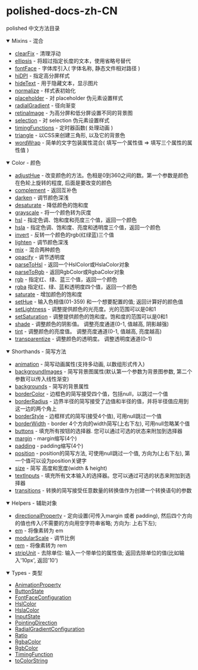 # polished-docs-zh-CN
polished 中文方法目录

<details open>
  <summary>Mixins - 混合</summary>
  <ul>
    <li>
      <a href="http://polished.js.org/docs/#clearfix">clearFix</a>
      <span> - 清理浮动 </span>
    </li>
    <li>
      <a href="http://polished.js.org/docs/#ellipsis">ellipsis</a>
      <span> - 将超过指定长度的文本，使用省略号替代 </span>
    </li>
    <li>
      <a href="http://polished.js.org/docs/#fontface">fontFace</a>
      - 字体库引入( 字体名称, 静态文件相对路径 )
    </li>
    <li>
      <a href="http://polished.js.org/docs/#hidpi">hiDPI</a>
      <span> - 指定高分屏样式 </span>
    </li>
    <li>
      <a href="http://polished.js.org/docs/#hidetext">hideText</a>
      <span> - 用于隐藏文本，显示图片 </span>
    </li>
    <li>
      <a href="http://polished.js.org/docs/#normalize">normalize</a>
      <span> - 样式表初始化 </span>
    </li>
    <li>
      <a href="http://polished.js.org/docs/#placeholder">placeholder</a>
      <span> - 对 placeholder 伪元素设置样式 </span>
    </li>
    <li>
      <a href="http://polished.js.org/docs/#radialgradient">radialGradient</a>
      - 径向渐变
    </li>
    <li>
      <a href="http://polished.js.org/docs/#retinaimage">retinaImage</a>
      <span> - 为高分屏和低分屏设置不同的背景图 </span>
    </li>
    <li>
      <a href="http://polished.js.org/docs/#selection">selection</a>
      <span> - 对 selection 伪元素设置样式 </span>
    </li>
    <li>
      <a href="http://polished.js.org/docs/#timingfunctions">timingFunctions</a>
      - 定时器函数( 处理动画 )
    </li>
    <li>
      <a href="http://polished.js.org/docs/#triangle">triangle</a>
      - 以CSS来创建三角形, 以及它的背景色
    </li>
    <li>
      <a href="http://polished.js.org/docs/#wordwrap">wordWrap</a>
      - 简单的文字包装属性混合( 填写一个属性值 => 填写三个属性的属性值 )
    </li>
  </ul>
</details>
<details open>
  <summary>Color - 颜色</summary>
  <ul>
    <li>
      <a href="http://polished.js.org/docs/#adjusthue">adjustHue</a>
      - 改变颜色的方法。色相是0到360之间的数。第一个参数是颜色在色轮上旋转的程度, 后面是要改变的颜色
    </li>
    <li>
      <a href="http://polished.js.org/docs/#complement">complement</a>
      - 返回互补色
    </li>
    <li>
      <a href="http://polished.js.org/docs/#darken">darken</a>
      - 调节颜色深浅
    </li>
    <li>
      <a href="http://polished.js.org/docs/#desaturate">desaturate</a>
      - 降低颜色的饱和度
    </li>
    <li>
      <a href="http://polished.js.org/docs/#grayscale">grayscale</a>
      - 将一个颜色转为灰度
    </li>
    <li>
      <a href="http://polished.js.org/docs/#hsl">hsl</a>
      - 指定色调、饱和度和亮度三个值，返回一个颜色
    </li>
    <li>
      <a href="http://polished.js.org/docs/#hsla">hsla</a>
      - 指定色调、饱和度、亮度和透明度三个值，返回一个颜色
    </li>
    <li>
      <a href="http://polished.js.org/docs/#invert">invert</a>
      - 反转一个颜色的rgb(红绿蓝)三个值
    </li>
    <li>
      <a href="http://polished.js.org/docs/#lighten">lighten</a>
      - 调节颜色深浅
    </li>
    <li>
      <a href="http://polished.js.org/docs/#mix">mix</a>
      - 混合两种颜色
    </li>
    <li>
      <a href="http://polished.js.org/docs/#opacify">opacify</a>
      - 调节透明度
    </li>
    <li>
      <a href="http://polished.js.org/docs/#parsetohsl">parseToHsl</a>
      - 返回一个HslColor或HslaColor对象
    </li>
    <li>
      <a href="http://polished.js.org/docs/#parsetorgb">parseToRgb</a>
      - 返回RgbColor或RgbaColor对象
    </li>
    <li>
      <a href="http://polished.js.org/docs/#rgb">rgb</a>
      - 指定红、绿、蓝三个值，返回一个颜色
    </li>
    <li>
      <a href="http://polished.js.org/docs/#rgba">rgba</a>
      指定红、绿、蓝和透明度四个值，返回一个颜色
    </li>
    <li>
      <a href="http://polished.js.org/docs/#saturate">saturate</a>
      - 增加颜色的饱和度
    </li>
    <li>
      <a href="http://polished.js.org/docs/#sethue">setHue</a>
      - 输入色相值(01-359) 和一个想要配置的值; 返回计算好的颜色值
    </li>
    <li>
      <a href="http://polished.js.org/docs/#setlightness">setLightness</a>
      - 调整提供颜色的光亮度。光的范围可以是0和1
    </li>
    <li>
      <a href="http://polished.js.org/docs/#setsaturation">setSaturation</a>
      - 调整提供颜色的饱和度。饱和度的范围可以是0和1
    </li>
    <li>
      <a href="http://polished.js.org/docs/#shade">shade</a>
      - 调整颜色的阴影值。 调整亮度通道(0-1, 值越高, 阴影越强)
    </li>
    <li>
      <a href="http://polished.js.org/docs/#tint">tint</a>
      - 调整颜色的亮度值。 调整亮度通道(0-1, 值越高, 亮度越高)
    </li>
    <li>
      <a href="http://polished.js.org/docs/#transparentize">transparentize</a>
      - 调整颜色的透明度。 调整透明度通道(0-1)
    </li>
  </ul>
</details>
<details open>
  <summary>Shorthands - 简写方法</summary>
  <ul>
    <li>
      <a href="http://polished.js.org/docs/#animation">animation</a>
      - 简写动画属性(支持多动画, 以数组形式传入)
    </li>
    <li>
      <a href="http://polished.js.org/docs/#backgroundimages">backgroundImages</a>
      - 简写背景图属性(默认第一个参数为背景图参数, 第二个参数可以传入线性渐变)
    </li>
    <li>
      <a href="http://polished.js.org/docs/#backgrounds">backgrounds</a>
      - 简写的背景属性
    </li>
    <li>
      <a href="http://polished.js.org/docs/#bordercolor">borderColor</a>
      - 边框色的简写接受四个值，包括null，以跳过一个值
    </li>
    <li>
      <a href="http://polished.js.org/docs/#borderradius">borderRadius</a>
      - 边界半径的简写接受了边值和半径的值，并将半径值应用到这一边的两个角上
    </li>
    <li>
      <a href="http://polished.js.org/docs/#borderstyle">borderStyle</a>
      - 边框样式的简写(接受4个值), 可用null跳过一个值
    </li>
    <li>
      <a href="http://polished.js.org/docs/#borderwidth">borderWidth</a>
      - border 4个方向的width简写(上右下左), 可用null忽略某个值
    </li>
    <li>
      <a href="http://polished.js.org/docs/#buttons">buttons</a>
      - 填充所有按钮的选择器. 您可以通过可选的状态来附加到选择器
    </li>
    <li>
      <a href="http://polished.js.org/docs/#margin">margin</a>
      - margin缩写(4个)
    </li>
    <li>
      <a href="http://polished.js.org/docs/#padding">padding</a>
      - padding缩写(4个)
    </li>
    <li>
      <a href="http://polished.js.org/docs/#position">position</a>
      - position的简写方法, 可使用null跳过一个值, 方向为(上右下左), 第一个值可以设为position关键字
    </li>
    <li>
      <a href="http://polished.js.org/docs/#size">size</a>
      - 简写 高度和宽度(width & height)
    </li>
    <li>
      <a href="http://polished.js.org/docs/#textinputs">textInputs</a>
      - 填充所有文本输入的选择器。您可以通过可选的状态来附加到选择器
    </li>
    <li>
      <a href="http://polished.js.org/docs/#transitions">transitions</a>
      - 转换的简写接受任意数量的转换值作为创建一个转换语句的参数
    </li>
  </ul>
</details>
<details open>
  <summary>Helpers - 辅助对象</summary>
  <ul>
    <li>
      <a href="http://polished.js.org/docs/#directionalproperty">directionalProperty</a>
      - 定向设置(可传入margin 或者 padding), 然后四个方向的值也传入(不需要的方向用空字符串省略; 方向为: 上右下左);
    </li>
    <li>
      <a href="http://polished.js.org/docs/#em">em</a>
      - 将像素转为 em
    </li>
    <li>
      <a href="http://polished.js.org/docs/#modularscale">modularScale</a>
      - 调节比例
    </li>
    <li>
      <a href="http://polished.js.org/docs/#rem">rem</a>
      - 将像素转为 rem
    </li>
    <li>
      <a href="http://polished.js.org/docs/#stripunit">stripUnit</a>
      - 去除单位: 输入一个带单位的属性值; 返回去除单位的值(比如输入'10px', 返回'10')
    </li>
  </ul>
</details>
<details open>
  <summary>Types - 类型</summary>
  <ul>
    <li><a href="http://polished.js.org/docs/#animationproperty">AnimationProperty</a></li>
    <li><a href="http://polished.js.org/docs/#buttonstate">ButtonState</a></li>
    <li><a href="http://polished.js.org/docs/#fontfaceconfiguration">FontFaceConfiguration</a></li>
    <li><a href="http://polished.js.org/docs/#hslcolor">HslColor</a></li>
    <li><a href="http://polished.js.org/docs/#hslacolor">HslaColor</a></li>
    <li><a href="http://polished.js.org/docs/#inputstate">InputState</a></li>
    <li><a href="http://polished.js.org/docs/#pointingdirection">PointingDirection</a></li>
    <li><a href="http://polished.js.org/docs/#radialgradientconfiguration">RadialGradientConfiguration</a></li>
    <li><a href="http://polished.js.org/docs/#ratio">Ratio</a></li>
    <li><a href="http://polished.js.org/docs/#rgbacolor">RgbaColor</a></li>
    <li><a href="http://polished.js.org/docs/#rgbcolor">RgbColor</a></li>
    <li><a href="http://polished.js.org/docs/#timingfunction">TimingFunction</a></li>
    <li><a href="http://polished.js.org/docs/#tocolorstring">toColorString</a></li>
  </ul>
</details>
